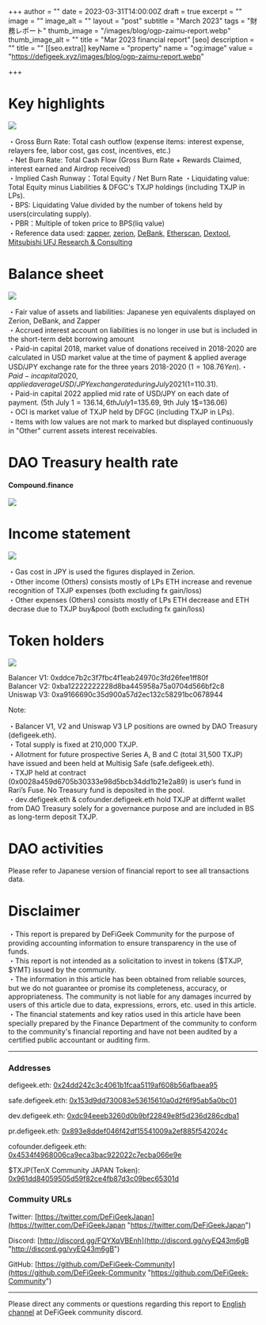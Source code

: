 +++
author = ""
date = 2023-03-31T14:00:00Z
draft = true
excerpt = ""
image = ""
image_alt = ""
layout = "post"
subtitle = "March 2023"
tags = "財務レポート"
thumb_image = "/images/blog/ogp-zaimu-report.webp"
thumb_image_alt = ""
title = "Mar 2023 financial report"
[seo]
description = ""
title = ""
[[seo.extra]]
keyName = "property"
name = "og:image"
value = "https://defigeek.xyz/images/blog/ogp-zaimu-report.webp"

+++
# Key highlights

![](/images/blog/23021e.PNG)

・Gross Burn Rate: Total cash outflow (expense items: interest expense, relayers fee, labor cost, gas cost, incentives, etc.)  
・Net Burn Rate: Total Cash Flow (Gross Burn Rate + Rewards Claimed, interest earned and Airdrop received)  
・Implied Cash Runway：Total Equity / Net Burn Rate ・Liquidating value: Total Equity minus Liabilities & DFGC's TXJP holdings (including TXJP in LPs).  
・BPS: Liquidating Value divided by the number of tokens held by users(circulating supply).  
・PBR：Multiple of token price to BPS(liq value)  
・Reference data used: [zapper](https://t.co/lzLYnn8VGj?amp=1), [zerion](https://app.zerion.io/), [DeBank](https://debank.com/), [Etherscan](https://etherscan.io/), [Dextool](https://www.dextools.io/app/ether/pair-explorer/0xa9166690c35d900a57d2ec132c58291bc0678944), [Mitsubishi UFJ Research & Consulting](http://www.murc-kawasesouba.jp/fx/lastmonth.php)

# 

# Balance sheet

![](/images/blog/23024e.PNG)

・Fair value of assets and liabilities: Japanese yen equivalents displayed on Zerion, DeBank, and Zapper  
・Accrued interest account on liabilities is no longer in use but is included in the short-term debt borrowing amount  
・Paid-in capital 2018, market value of donations received in 2018-2020 are calculated in USD market value at the time of payment & applied average USD/JPY exchange rate for the three years 2018-2020 ($1=108.76Yen).  
・Paid-in capital 2020, applied average USD/JPY exchange rate during July 2021 ($1=110.31).  
・Paid-in capital 2022 applied mid rate of USD/JPY on each date of payment. (5th July 1$=136.14, 6th July 1$=135.69, 9th July 1$=136.06)  
・OCI is market value of TXJP held by DFGC (including TXJP in LPs).  
・Items with low values are not mark to marked but displayed continuously in "Other" current assets interest receivables.

# 

# DAO Treasury health rate

#### **Compound.finance**

![](/images/blog/23022e.PNG)

# 

# Income statement

![](/images/blog/23025e.PNG)

・Gas cost in JPY is used the figures displayed in Zerion.  
・Other income (Others) consists mostly of LPs ETH increase and revenue recognition of TXJP expenses (both excluding fx gain/loss)  
・Other expenses (Others) consists mostly of LPs ETH decrease and ETH decrase due to TXJP buy&pool (both excluding fx gain/loss)

# 

# Token holders

![](/images/blog/23026e.PNG)

Balancer V1: 0xddce7b2c3f7fbc4f1eab24970c3fd26fee1ff80f  
Balancer V2: 0xba12222222228d8ba445958a75a0704d566bf2c8  
Uniswap V3: 0xa9166690c35d900a57d2ec132c58291bc0678944

Note:

・Balancer V1, V2 and Uniswap V3 LP positions are owned by DAO Treasury  (defigeek.eth).  
・Total supply is fixed at 210,000 TXJP.  
・Allotment for future prospective Series A, B and C (total 31,500 TXJP) have issued and been held at Multisig Safe (safe.defigeek.eth).  
・TXJP held at contract (0x0028a459d6705b30333e98d5bcb34dd1b21e2a89) is user’s fund in Rari’s Fuse. No Treasury fund is deposited in the pool.  
・dev.defigeek.eth & cofounder.defigeek.eth hold TXJP at differnt wallet from DAO Treasury solely for a governance purpose and are included in BS as long-term deposit TXJP.

# 

# DAO activities

Please refer to Japanese version of financial report to see all transactions data.

# 

# Disclaimer

・This report is prepared by DeFiGeek Community for the purpose of providing accounting information to ensure transparency in the use of funds.  
・This report is not intended as a solicitation to invest in tokens ($TXJP, $YMT) issued by the community.  
・The information in this article has been obtained from reliable sources, but we do not guarantee or promise its completeness, accuracy, or appropriateness. The community is not liable for any damages incurred by users of this article due to data, expressions, errors, etc. used in this article.  
・The financial statements and key ratios used in this article have been specially prepared by the Finance Department of the community to conform to the community's financial reporting and have not been audited by a certified public accountant or auditing firm.

***

### Addresses

defigeek.eth: [0x24dd242c3c4061b1fcaa5119af608b56afbaea95](https://etherscan.io/address/0x24dd242c3c4061b1fcaa5119af608b56afbaea95)

safe.defigeek.eth: [0x153d9dd730083e53615610a0d2f6f95ab5a0bc01](https://etherscan.io/address/0x153d9dd730083e53615610a0d2f6f95ab5a0bc01)

dev.defigeek.eth: [0xdc94eeeb3260d0b9bf22849e8f5d236d286cdba1](https://etherscan.io/address/0xdc94eeeb3260d0b9bf22849e8f5d236d286cdba1)

pr.defigeek.eth: [0x893e8ddef046f42df15541009a2ef885f542024c](https://etherscan.io/address/0x893e8ddef046f42df15541009a2ef885f542024c)

cofounder.defigeek.eth: [0x4534f4968006ca9eca3bac922022c7ecba066e9e](https://etherscan.io/address/0x4534f4968006ca9eca3bac922022c7ecba066e9e)

$TXJP(TenX Community JAPAN Token): [0x961dd84059505d59f82ce4fb87d3c09bec65301d](https://etherscan.io/token/0x961dd84059505d59f82ce4fb87d3c09bec65301d)

### Commuity URLs

Twitter: [https://twitter.com/DeFiGeekJapan](https://twitter.com/DeFiGeekJapan "https://twitter.com/DeFiGeekJapan")

Discord: [http://discord.gg/FQYXqVBEnh](http://discord.gg/vyEQ43m6gB "http://discord.gg/vyEQ43m6gB")

GitHub: [https://github.com/DeFiGeek-Community](https://github.com/DeFiGeek-Community "https://github.com/DeFiGeek-Community")

***

Please direct any comments or questions regarding this report to [English channel](https://discord.gg/vyEQ43m6gB) at DeFiGeek community discord.